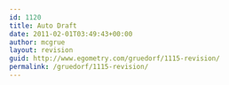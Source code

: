```yaml
---
id: 1120
title: Auto Draft
date: 2011-02-01T03:49:43+00:00
author: mcgrue
layout: revision
guid: http://www.egometry.com/gruedorf/1115-revision/
permalink: /gruedorf/1115-revision/
---
```

